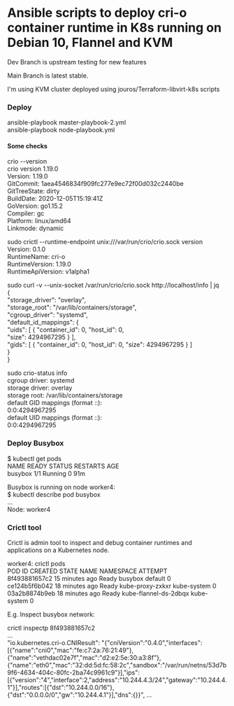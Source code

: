 # Ansible scripts to deploy cri-o container runtime in K8s running on Debian 10, Flannel and KVM

Dev Branch is upstream testing for new features

Main Branch is latest stable. 

I'm using KVM cluster deployed using jouros/Terraform-libvirt-k8s scripts


### Deploy 

ansible-playbook master-playbook-2.yml  
ansible-playbook node-playbook.yml


#### Some checks

crio --version  
crio version 1.19.0  
Version:       1.19.0  
GitCommit:     1aea4546834f909fc277e9ec72f00d032c2440be  
GitTreeState:  dirty  
BuildDate:     2020-12-05T15:19:41Z  
GoVersion:     go1.15.2  
Compiler:      gc  
Platform:      linux/amd64  
Linkmode:      dynamic  

sudo crictl --runtime-endpoint unix:///var/run/crio/crio.sock version  
Version:  0.1.0  
RuntimeName:  cri-o  
RuntimeVersion:  1.19.0  
RuntimeApiVersion:  v1alpha1  

sudo curl -v --unix-socket /var/run/crio/crio.sock http://localhost/info | jq  
{  
  "storage_driver": "overlay",  
  "storage_root": "/var/lib/containers/storage",  
  "cgroup_driver": "systemd",  
  "default_id_mappings": {  
    "uids": [
      {
        "container_id": 0,
        "host_id": 0,  
        "size": 4294967295
      }
    ],  
    "gids": [
      {
        "container_id": 0,
        "host_id": 0,
        "size": 4294967295
      }
    ]  
  }  
}  

sudo crio-status info  
cgroup driver: systemd  
storage driver: overlay  
storage root: /var/lib/containers/storage  
default GID mappings (format <container>:<host>:<size>):  
  0:0:4294967295  
default UID mappings (format <container>:<host>:<size>):  
  0:0:4294967295  


### Deploy Busybox

$ kubectl get pods  
NAME      READY   STATUS    RESTARTS   AGE  
busybox   1/1     Running   0          91m  

Busybox is running on node worker4:  
$ kubectl describe pod busybox  
...  
Node: worker4  


### Crictl tool

Crictl is admin tool to inspect and debug container runtimes and applications on a Kubernetes node.  

worker4: crictl pods  
POD ID              CREATED             STATE               NAME                    NAMESPACE           ATTEMPT  
8f493881657c2       15 minutes ago      Ready               busybox                 default             0  
ce124b5f6b042       18 minutes ago      Ready               kube-proxy-zxkxr        kube-system         0  
03a2b8874b9eb       18 minutes ago      Ready               kube-flannel-ds-2dbqx   kube-system         0  

E.g. Inspect busybox network:  

crictl inspectp 8f493881657c2  
...  
"io.kubernetes.cri-o.CNIResult": "{\"cniVersion\":\"0.4.0\",\"interfaces\":[{\"name\":\"cni0\",\"mac\":\"fe:c7:2a:76:21:49\"},{\"name\":\"vethdac02e7f\",\"mac\":\"d2:e2:5e:30:a3:8f\"},{\"name\":\"eth0\",\"mac\":\"32:dd:5d:fc:58:2c\",\"sandbox\":\"/var/run/netns/53d7b9f6-4634-404c-80fc-2ba74c9961c9\"}],\"ips\":[{\"version\":\"4\",\"interface\":2,\"address\":\"10.244.4.3/24\",\"gateway\":\"10.244.4.1\"}],\"routes\":[{\"dst\":\"10.244.0.0/16\"},{\"dst\":\"0.0.0.0/0\",\"gw\":\"10.244.4.1\"}],\"dns\":{}}",
...  



